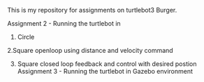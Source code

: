 This is my repository for assignments on turtlebot3 Burger. 

Assignment 2 - Running the turtlebot in 

1. Circle 

2.Square openloop using distance and velocity command 

3. Square closed loop feedback and control with desired postion Assignment 3 - Running the turtlebot in Gazebo environment
